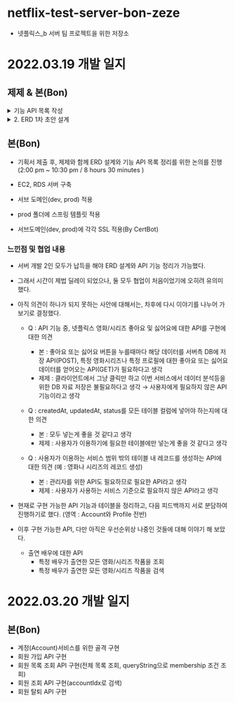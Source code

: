 # netflix-test-server-bon-zeze
+ 넷플릭스_b 서버 팀 프로젝트을 위한 저장소




# 2022.03.19 개발 일지


## 제제 & 본(Bon)

<details>
<summary>기능 API 목록 작성 </summary>
<div markdown="1">
  

기능 API 목록
- [ ] 계정(Account)
    - 생성 (1)
        - [x] 회원가입
        - [ ] 이메일 인증
        - [ ] 결제수단 등록
    - 변경 (4)
        - [ ] 이메일
        - [ ] 비밀번호
        - [ ] 휴대폰번호
        - [ ] 멤버쉽 (결제API구현 이후 생각)
    - [ ] 탈퇴
    - [ ] 조회
    - 로그인
        - [ ] 일반 로그인
        - 소셜 로그인
            - [ ] 네이버
            - [ ] 카카오톡
            - [ ] 구글
            - [ ] 페이스북
    - [ ] 로그아웃
    - 비밀번호 찾기 (2)
        - [ ] 문자 보내기
        - [ ] SMS 인증


- 프로필(Profile)
    - [ ] 생성(1계정당 5개 가능)
    - 변경
        - [ ] 언어
        - [ ] 이름
        - [ ] 자동재생설정
        - [ ] 사진선택
    - [ ] 삭제
    - [ ] 목록 조회
    - [ ] 조회 

---

- 영화
    - 목록 조회
        - [ ] TOP 10 순위 영상들
        - [ ] 찜한 콘텐츠 보여주기
        - [ ] 인기 콘텐츠 보여주기
        - [ ] 최신 등록 콘텐츠
        - [ ] 시청중인 콘텐츠
        - [ ] 장르별 콘텐츠
    - [ ] 상세 정보 조회
    - [ ] 조회

- 시리즈
    - 목록 조회
        - [ ] TOP 10 순위 영상들
        - [ ] 찜한 콘텐츠 보여주기
        - [ ] 인기 콘텐츠 보여주기
        - [ ] 최신 등록 콘텐츠
        - [ ] 시청중인 콘텐츠
        - [ ] 장르별 콘텐츠
    - [ ] 상세 정보 조회
    - [ ] 조회


</div>
</details>

<details>
<summary>2. ERD 1차 초안 설계</summary>
<div markdown="1">

![vvzvzv](https://user-images.githubusercontent.com/34790699/159122534-d40937c3-096f-4635-a5ac-2782a6accb06.png)

</div>
</details>

## 본(Bon)


- 기획서 제출 후, 제제와 함께 ERD 설계와 기능 API 목록 정리를 위한 논의를 진행
(2:00 pm ~ 10:30 pm  / 8 hours 30 minutes )

- EC2, RDS 서버 구축
- 서브 도메인(dev, prod) 적용
- prod 폴더에 스프링 템플릿 적용
- 서브도메인(dev, prod)에 각각 SSL 적용(By CertBot)

### 느낀점 및 협업 내용

- 서버 개발 2인 모두가 납득을 해야 ERD 설계와 API 기능 정리가 가능했다.
- 그래서 시간이 제법 딜레이 되었으나, 둘 모두 협업이 처음이었기에 오히려 유의미했다.
- 아직 의견이 하나가 되지 못하는 사안에 대해서는, 차후에 다시 이야기를 나누어 가보기로 결정했다.
    
    
    - Q : API 기능 중, 넷플릭스 영화/시리즈 좋아요 및 싫어요에 대한 API를 구현에 대한 의견
        - 본 : 좋아요 또는 싫어요 버튼을 누를때마다 해당 데이터를 서버측 DB에 저장 API(POST),
               특정 영화시리즈나 특정 프로필에 대한 좋아요 또는 싫어요 데이터를 얻어오는  API(GET)가 필요하다고 생각
        - 제제 : 클라이언트에서 그냥 클릭만 하고 이번 서비스에서 데이터 분석등을 위한 DB 자료 저장은 불필요하다고 생각 → 사용자에게 필요하지 않은 API 기능이라고 생각
        
    - Q : createdAt, updatedAt, status를 모든 테이블 컬럼에 넣어야 하는지에 대한 의견
        - 본 : 모두 넣는게 좋을 것 같다고 생각
        - 제제 : 사용자가 이용하기에 필요한 테이블에만 넣는게 좋을 것 같다고 생각
    - Q : 사용자가 이용하는 서비스 범위 밖의 테이블 내 레코드를 생성하는 API에 대한 의견 (예 : 영화나 시리즈의 레코드 생성)
        - 본 : 관리자를 위한 API도 필요하므로 필요한 API라고 생각
        - 제제 : 사용자가 사용하는 서비스 기준으로 필요하지 않은 API라고 생각
- 현재로 구현 가능한 API 기능과 테이블을 정리하고, 다음 피드백까지 서로 분담하여 진행하기로 했다. (영역 : Account와 Profile 전반)
- 이후 구현 가능한 API, 다만 아직은 우선순위상 나중인 것들에 대해 이야기 해 보았다.
    - 출연 배우에 대한 API 
      - 특정 배우가 출연한 모든 영화/시리즈 작품을 조회
      - 특정 배우가 출연한 모든 영화/시리즈 작품을 검색

# 2022.03.20 개발 일지

## 본(Bon)
+ 계정(Account)서비스를 위한 골격 구현
+ 회원 가입 API 구현
+ 회원 목록 조회 API 구현(전체 목록 조회, queryString으로 membership 조건 조회)
+ 회원 조회 API 구현(accountIdx로 검색)
+ 회원 탈퇴 API 구현
